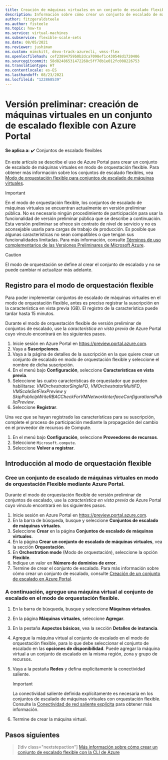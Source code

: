 ```yaml
---
title: Creación de máquinas virtuales en un conjunto de escalado flexible con Azure Portal
description: Información sobre cómo crear un conjunto de escalado de máquinas virtuales en modo de orquestación flexible a través de Azure Portal.
author: fitzgeraldsteele
ms.author: fisteele
ms.topic: how-to
ms.service: virtual-machines
ms.subservice: flexible-scale-sets
ms.date: 08/05/2021
ms.reviewer: jushiman
ms.custom: mimckitt, devx-track-azurecli, vmss-flex
ms.openlocfilehash: cef23894759b0b2dca7098ef1c430548d1720406
ms.sourcegitcommit: 58d82486531472268c5ff70b1e012fc008226753
ms.translationtype: HT
ms.contentlocale: es-ES
ms.lasthandoff: 08/23/2021
ms.locfileid: "122868539"
---
```

# <a name="preview-create-virtual-machines-in-a-flexible-scale-set-using-azure-portal"></a>Versión preliminar: creación de máquinas virtuales en un conjunto de escalado flexible con Azure Portal

**Se aplica a:** :heavy_check_mark: Conjuntos de escalado flexibles

En este artículo se describe el uso de Azure Portal para crear un conjunto de escalado de máquinas virtuales en modo de orquestación flexible. Para obtener más información sobre los conjuntos de escalado flexibles, vea [Modo de orquestación flexible para conjuntos de escalado de máquinas virtuales](flexible-virtual-machine-scale-sets.md). 


> [!IMPORTANT]
> En el modo de orquestación flexible, los conjuntos de escalado de máquinas virtuales se encuentran actualmente en versión preliminar pública. No es necesario ningún procedimiento de participación para usar la funcionalidad de versión preliminar pública que se describe a continuación.
> Esta versión preliminar se ofrece sin contrato de nivel de servicio y no es aconsejable usarla para cargas de trabajo de producción. Es posible que algunas características no sean compatibles o que tengan sus funcionalidades limitadas.
> Para más información, consulte [Términos de uso complementarios de las Versiones Preliminares de Microsoft Azure](https://azure.microsoft.com/support/legal/preview-supplemental-terms/).


> [!CAUTION]
> El modo de orquestación se define al crear el conjunto de escalado y no se puede cambiar ni actualizar más adelante.


## <a name="register-for-flexible-orchestration-mode"></a>Registro para el modo de orquestación flexible

Para poder implementar conjuntos de escalado de máquinas virtuales en el modo de orquestación flexible, antes es preciso registrar la suscripción en la característica en vista previa (GB). El registro de la característica puede tardar hasta 15 minutos.

Durante el modo de orquestación flexible de versión preliminar de conjuntos de escalado, use la *característica en vista previa* de Azure Portal cuyo vínculo encontrará en los siguientes pasos. 

1. Inicie sesión en Azure Portal en https://preview.portal.azure.com.
1. Vaya a **Suscripciones**.
1. Vaya a la página de detalles de la suscripción en la que quiere crear un conjunto de escalado en modo de orquestación flexible y seleccione el nombre de dicha suscripción.
1. En el menú bajo **Configuración**, seleccione **Características en vista previa**.
1. Seleccione las cuatro características de orquestador que pueden habilitarse: *VMOrchestratorSingleFD*, *VMOrchestratorMultiFD*, *VMScaleSetFlexPreview* y *SkipPublicIpWriteRBACCheckForVMNetworkInterfaceConfigurationsPublicPreview*.
1. Seleccione **Registrar**.

Una vez que se hayan registrado las características para su suscripción, complete el proceso de participación mediante la propagación del cambio en el proveedor de recursos de Compute. 

1. En el menú bajo **Configuración**, seleccione **Proveedores de recursos**.
1. Seleccione `Microsoft.compute`.
1. Seleccione **Volver a registrar**.


## <a name="get-started-with-flexible-orchestration-mode"></a>Introducción al modo de orquestación flexible

### <a name="create-a-virtual-machine-scale-set-in-flexible-orchestration-mode-through-the-azure-portal"></a>Cree un conjunto de escalado de máquinas virtuales en modo de orquestación Flexible mediante Azure Portal.

Durante el modo de orquestación flexible de versión preliminar de conjuntos de escalado, use la *característica en vista previa* de Azure Portal cuyo vínculo encontrará en los siguientes pasos. 

1. Inicie sesión en Azure Portal en https://preview.portal.azure.com.
1. En la barra de búsqueda, busque y seleccione **Conjuntos de escalado de máquinas virtuales**.
1. Seleccione **Crear** en la página **Conjuntos de escalado de máquinas virtuales**.
1. En la página **Crear un conjunto de escalado de máquinas virtuales**, vea la sección **Orquestación**.
1. En **Orchestration mode** (Modo de orquestación), seleccione la opción **Flexible**.
1. Indique un valor en **Número de dominios de error**.
1. Termine de crear el conjunto de escalado. Para más información sobre cómo crear un conjunto de escalado, consulte [Creación de un conjunto de escalado en Azure Portal](../virtual-machine-scale-sets/quick-create-portal.md#create-virtual-machine-scale-set).


### <a name="next-add-a-virtual-machine-to-the-scale-set-in-flexible-orchestration-mode"></a>A continuación, agregue una máquina virtual al conjunto de escalado en el modo de orquestación flexible.

1. En la barra de búsqueda, busque y seleccione **Máquinas virtuales**.
1. En la página **Máquinas virtuales**, seleccione **Agregar**.
1. En la pestaña **Aspectos básicos**, vea la sección **Detalles de instancia**.
1. Agregue la máquina virtual al conjunto de escalado en el modo de orquestación flexible, para lo que debe seleccionar el conjunto de escalado en las **opciones de disponibilidad**. Puede agregar la máquina virtual a un conjunto de escalado en la misma región, zona y grupo de recursos.
1. Vaya a la pestaña **Redes** y defina explícitamente la conectividad saliente.

    > [!IMPORTANT]
    > La conectividad saliente definida explícitamente es necesaria en los conjuntos de escalado de máquinas virtuales con orquestación flexible. Consulte la [Conectividad de red saliente explícita](flexible-virtual-machine-scale-sets.md#explicit-network-outbound-connectivity-required) para obtener más información.

1. Termine de crear la máquina virtual.


## <a name="next-steps"></a>Pasos siguientes
> [!div class="nextstepaction"]
> [Más información sobre cómo crear un conjunto de escalado flexible con la CLI de Azure](flexible-virtual-machine-scale-sets-cli.md)